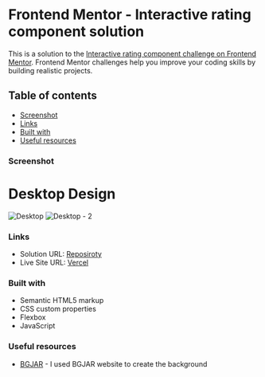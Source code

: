 # Frontend Mentor - Interactive rating component solution

This is a solution to the [Interactive rating component challenge on Frontend Mentor](https://www.frontendmentor.io/challenges/interactive-rating-component-koxpeBUmI). Frontend Mentor challenges help you improve your coding skills by building realistic projects.

## Table of contents

-   [Screenshot](#screenshot)
-   [Links](#links)
-   [Built with](#built-with)
-   [Useful resources](#useful-resources)

### Screenshot

# Desktop Design
![Desktop](https://github.com/n-kyu/frontendmentor-challenge/assets/112785244/ff6d8ae5-17ea-4b54-bfdb-d2cc0d2a86e1)
![Desktop - 2](https://github.com/n-kyu/frontendmentor-challenge/assets/112785244/b8a05f3c-e8aa-428b-a2a2-63a482c8d202)

### Links

-   Solution URL: [Reposiroty](https://github.com/n-kyu/frontendmentor-challenge/tree/main/interactive-rating-component-main)
-   Live Site URL: [Vercel](https://frontendmentor-challenge-m6nc.vercel.app/)

### Built with

-   Semantic HTML5 markup
-   CSS custom properties
-   Flexbox
-   JavaScript

### Useful resources

-   [BGJAR](https://bgjar.com/) - I used BGJAR website to create the background
